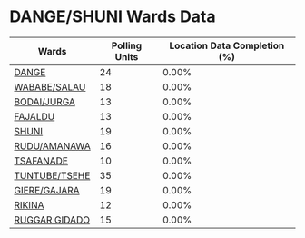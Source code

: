 
# DANGE/SHUNI Wards Data

| Wards | Polling Units | Location Data Completion (%) |
| ---- | ----- | ------- |
| [DANGE](./wards/18932-dange) | 24 | 0.00% |
| [WABABE/SALAU](./wards/18933-wababe/salau) | 18 | 0.00% |
| [BODAI/JURGA](./wards/18934-bodai/jurga) | 13 | 0.00% |
| [FAJALDU](./wards/18935-fajaldu) | 13 | 0.00% |
| [SHUNI](./wards/18936-shuni) | 19 | 0.00% |
| [RUDU/AMANAWA](./wards/18937-rudu/amanawa) | 16 | 0.00% |
| [TSAFANADE](./wards/18938-tsafanade) | 10 | 0.00% |
| [TUNTUBE/TSEHE](./wards/18939-tuntube/tsehe) | 35 | 0.00% |
| [GIERE/GAJARA](./wards/18940-giere/gajara) | 19 | 0.00% |
| [RIKINA](./wards/18941-rikina) | 12 | 0.00% |
| [RUGGAR GIDADO](./wards/18942-ruggar-gidado) | 15 | 0.00% |




